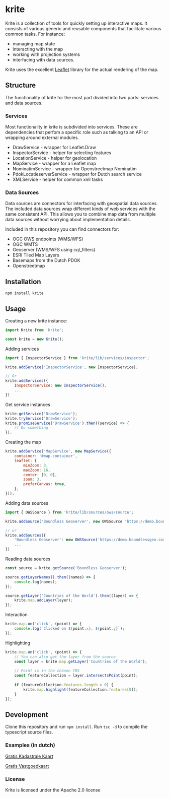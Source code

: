 # krite
Krite is a collection of tools for quickly setting up interactive maps. It consists of various generic and reusable components that facilitate various common tasks. For instance:
 
- managing map state
- interacting with the map
- working with projection systems 
- interfacing with data sources.

Krite uses the excellent [Leaflet](https://github.com/Leaflet/Leaflet) library for the actual rendering of the map.

## Structure
The functionality of krite for the most part divided into two parts: services and data sources.

### Services
Most functionality in krite is subdivided into services. These are dependencies that perfom a specific role such as talking to an API or wrapping around external modules.

- DrawService - wrapper for Leaflet.Draw
- InspectorService - helper for selecting features
- LocationService - helper for geolocation
- MapService - wrapper for a Leaflet map
- NominatimService - wrapper for Openstreetmap Nominatim
- PdokLocatieserverService - wrapper for Dutch search service
- XMLService - helper for common xml tasks

### Data Sources
Data sources are connectors for interfacing with geospatial data sources. The included data sources wrap different kinds of web services with the same consistent API. This allows you to combine map data from multiple data sources without worrying about implementation details.

Included in this repository you can find connectors for:

* OGC OWS endpoints (WMS/WFS)
* OGC WMTS
* Geoserver (WMS/WFS using cql_filters)
* ESRI Tiled Map Layers
* Basemaps from the Dutch PDOK
* Openstreetmap

## Installation
```
npm install krite
```

## Usage
Creating a new krite instance:
```javascript
import Krite from 'krite';

const krite = new Krite();
```

Adding services
```javascript
import { InspectorService } from 'krite/lib/services/inspector';

krite.addService('InspectorService', new InspectorService);

// Or
krite.addServices({
    InspectorService: new InspectorService(),
    ...
})
```

Get service instances
```javascript
krite.getService('DrawService');
krite.tryService('DrawService');
krite.promiseService('DrawService').then((service) => {
    // Do something    
});
```

Creating the map
```javascript
krite.addService('MapService', new MapService({
    container: '#map-container',
    leaflet: {
        minZoom: 3,
        maxZoom: 16,
        center: [0, 0],
        zoom: 3,
        preferCanvas: true,
    },
}));
```

Adding data sources
```javascript
import { OWSSource } from 'krite/lib/sources/ows/source';

krite.addSource('Boundless Geoserver', new OWSSource 'https://demo.boundlessgeo.com/geoserver/ows'));

// or
krite.addSources({
    'Boundless Geoserver': new OWSSource('https://demo.boundlessgeo.com/geoserver/ows'),
    ...
})
```

Reading data sources
```javascript
const source = krite.getSource('Boundless Geoserver');

source.getLayerNames().then((names) => {
    console.log(names);
});

source.getLayer('Countries of the World').then((layer) => {
    krite.map.addLayer(layer);
});
```

Interaction
```javascript
krite.map.on('click', (point) => {
    console.log(`Clicked on ${point.x}, ${point.y}`);
});
```

Highlighting
```javascript
krite.map.on('click', (point) => {
    // You can also get the layer from the source
    const layer = krite.map.getLayer('Countries of the World');
    
    // Point is in the chosen CRS
    const featureCollection = layer.intersectsPoint(point);
    
    if (featureCollection.features.length > 0) {
        krite.map.highlight(featureCollection.features[0]);
    }
});
```

## Development
Clone this repository and run `npm install`. Run `tsc -d` to compile the typescript source files.

### Examples (in dutch)
[Gratis Kadastrale Kaart](https://perceelloep.nl/)

[Gratis Vastgoedkaart](https://vastgoedloep.nl/)

### License
Krite is licensed under the Apache 2.0 license
